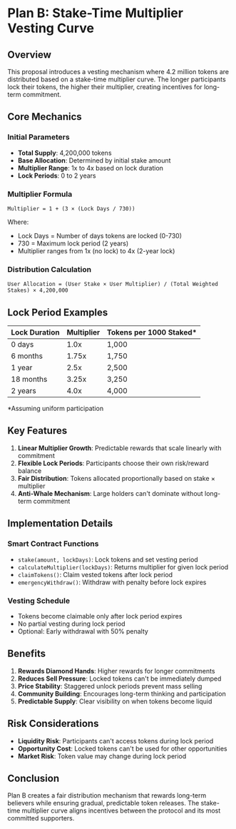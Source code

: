 # Plan B: Stake-Time Multiplier Vesting Curve

## Overview

This proposal introduces a vesting mechanism where 4.2 million tokens are distributed based on a stake-time multiplier curve. The longer participants lock their tokens, the higher their multiplier, creating incentives for long-term commitment.

## Core Mechanics

### Initial Parameters
- **Total Supply**: 4,200,000 tokens
- **Base Allocation**: Determined by initial stake amount
- **Multiplier Range**: 1x to 4x based on lock duration
- **Lock Periods**: 0 to 2 years

### Multiplier Formula

```
Multiplier = 1 + (3 × (Lock Days / 730))
```

Where:
- Lock Days = Number of days tokens are locked (0-730)
- 730 = Maximum lock period (2 years)
- Multiplier ranges from 1x (no lock) to 4x (2-year lock)

### Distribution Calculation

```
User Allocation = (User Stake × User Multiplier) / (Total Weighted Stakes) × 4,200,000
```

## Lock Period Examples

| Lock Duration | Multiplier | Tokens per 1000 Staked* |
|---------------|------------|------------------------|
| 0 days        | 1.0x       | 1,000                  |
| 6 months      | 1.75x      | 1,750                  |
| 1 year        | 2.5x       | 2,500                  |
| 18 months     | 3.25x      | 3,250                  |
| 2 years       | 4.0x       | 4,000                  |

*Assuming uniform participation

## Key Features

1. **Linear Multiplier Growth**: Predictable rewards that scale linearly with commitment
2. **Flexible Lock Periods**: Participants choose their own risk/reward balance
3. **Fair Distribution**: Tokens allocated proportionally based on stake × multiplier
4. **Anti-Whale Mechanism**: Large holders can't dominate without long-term commitment

## Implementation Details

### Smart Contract Functions
- `stake(amount, lockDays)`: Lock tokens and set vesting period
- `calculateMultiplier(lockDays)`: Returns multiplier for given lock period
- `claimTokens()`: Claim vested tokens after lock period
- `emergencyWithdraw()`: Withdraw with penalty before lock expires

### Vesting Schedule
- Tokens become claimable only after lock period expires
- No partial vesting during lock period
- Optional: Early withdrawal with 50% penalty

## Benefits

1. **Rewards Diamond Hands**: Higher rewards for longer commitments
2. **Reduces Sell Pressure**: Locked tokens can't be immediately dumped
3. **Price Stability**: Staggered unlock periods prevent mass selling
4. **Community Building**: Encourages long-term thinking and participation
5. **Predictable Supply**: Clear visibility on when tokens become liquid

## Risk Considerations

- **Liquidity Risk**: Participants can't access tokens during lock period
- **Opportunity Cost**: Locked tokens can't be used for other opportunities
- **Market Risk**: Token value may change during lock period

## Conclusion

Plan B creates a fair distribution mechanism that rewards long-term believers while ensuring gradual, predictable token releases. The stake-time multiplier curve aligns incentives between the protocol and its most committed supporters.